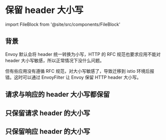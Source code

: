 # 保留 header 大小写

import FileBlock from '@site/src/components/FileBlock'

## 背景

Envoy 默认会将 header 统一转换为小写，HTTP 的 RFC 规范也要求应用不能对 header 大小写敏感，所以正常情况下没什么问题。

但有些应用没有遵循 RFC 规范，对大小写敏感了，导致迁移到 istio 环境后报错。这时可以通过 EnvoyFilter 让 Envoy 保留 HTTP header 大小写。

## 请求与响应的 header 大小写都保留

<FileBlock showLineNumbers showFileName file="envoyfilter/preserve-case/preserve-case-all.yaml" />

## 只保留请求 header 的大小写

<FileBlock showLineNumbers showFileName file="envoyfilter/preserve-case/preserve-case-request.yaml" />

## 只保留响应 header 的大小写

<FileBlock showLineNumbers showFileName file="envoyfilter/preserve-case/preserve-case-response.yaml" />
